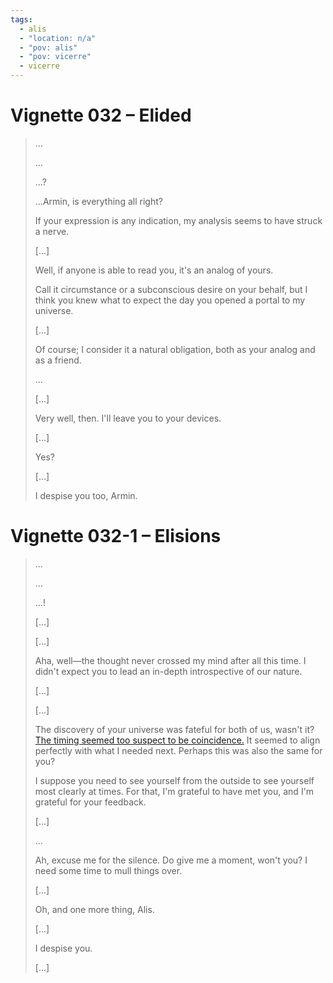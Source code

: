 ```yaml
---
tags:
  - alis
  - "location: n/a"
  - "pov: alis"
  - "pov: vicerre"
  - vicerre
---
```


# Vignette 032 – Elided

> ...
>
> ...
>
> ...?
>
> ...Armin, is everything all right?
>
> If your expression is any indication, my analysis seems to have struck a nerve.
>
> [...]
>
> Well, if anyone is able to read you, it's an analog of yours.
>
> Call it circumstance or a subconscious desire on your behalf, but I think you knew what to expect the day you opened a portal to my universe.
>
> [...]
>
> Of course; I consider it a natural obligation, both as your analog and as a friend.
>
> ...
>
> [...]
>
> Very well, then. I'll leave you to your devices.
>
> [...]
>
> Yes?
>
> [...]
>
> I despise you too, Armin.

# Vignette 032-1 – Elisions

> ...
>
> ...
>
> ...!
>
> [...]
>
> [...]
>
> Aha, well—the thought never crossed my mind after all this time. I didn't expect you to lead an in-depth introspective of our nature.
>
> [...]
>
> [...]
>
> The discovery of your universe was fateful for both of us, wasn't it? [The timing seemed too suspect to be coincidence.](../2023-q1/2023-02-27_vignette-025_draft-202x-05-17.md) It seemed to align perfectly with what I needed next. Perhaps this was also the same for you?
>
> I suppose you need to see yourself from the outside to see yourself most clearly at times. For that, I'm grateful to have met you, and I'm grateful for your feedback.
>
> [...]
>
> ...
>
> Ah, excuse me for the silence. Do give me a moment, won't you? I need some time to mull things over.
>
> [...]
>
> Oh, and one more thing, Alis.
>
> [...]
>
> I despise you.
>
> [...]
